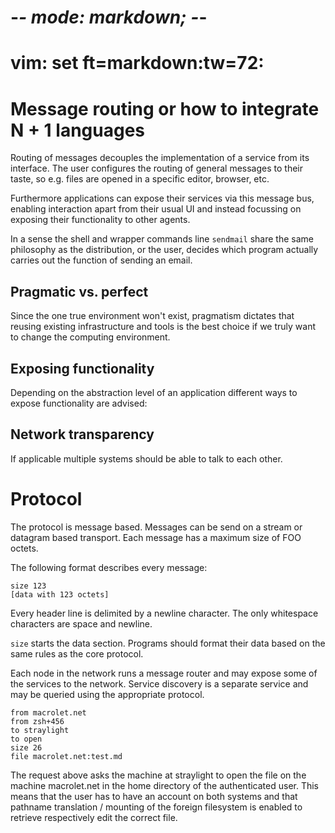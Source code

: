 # -*- mode: markdown; -*-
# vim: set ft=markdown:tw=72:

# Message routing or how to integrate N + 1 languages

Routing of messages decouples the implementation of a service from its
interface.  The user configures the routing of general messages to their
taste, so e.g. files are opened in a specific editor, browser, etc.

Furthermore applications can expose their services via this message bus,
enabling interaction apart from their usual UI and instead focussing on
exposing their functionality to other agents.

In a sense the shell and wrapper commands line `sendmail` share the same
philosophy as the distribution, or the user, decides which program
actually carries out the function of sending an email.

## Pragmatic vs. perfect

Since the one true environment won't exist, pragmatism dictates that
reusing existing infrastructure and tools is the best choice if we truly
want to change the computing environment.

## Exposing functionality

Depending on the abstraction level of an application different ways to
expose functionality are advised:

## Network transparency

If applicable multiple systems should be able to talk to each other.

# Protocol

The protocol is message based.  Messages can be send on a stream or datagram
based transport.  Each message has a maximum size of FOO octets.

The following format describes every message:

    size 123
    [data with 123 octets]

Every header line is delimited by a newline character.  The only whitespace
characters are space and newline.

`size` starts the data section.  Programs should format their data based on the
same rules as the core protocol.

Each node in the network runs a message router and may expose some of the
services to the network.  Service discovery is a separate service and may be
queried using the appropriate protocol.

    from macrolet.net
    from zsh+456
    to straylight
    to open
    size 26
    file macrolet.net:test.md

The request above asks the machine at straylight to open the file on the
machine macrolet.net in the home directory of the authenticated user.  This
means that the user has to have an account on both systems and that pathname
translation / mounting of the foreign filesystem is enabled to retrieve
respectively edit the correct file.
